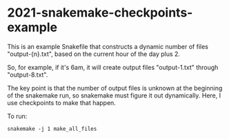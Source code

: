 # 2021-snakemake-checkpoints-example

This is an example Snakefile that constructs a dynamic number of files
"output-{n}.txt", based on the current hour of the day plus 2.

So, for example, if it's 6am, it will create output files
"output-1.txt" through "output-8.txt".

The key point is that the number of output files is unknown at the beginning
of the snakemake run, so snakemake must figure it out dynamically. Here,
I use checkpoints to make that happen.

To run:

```
snakemake -j 1 make_all_files
```
